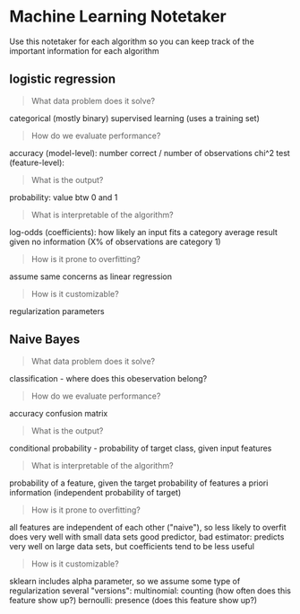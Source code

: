 # Machine Learning Notetaker

Use this notetaker for each algorithm so you can keep track of the important information for each algorithm

## logistic regression

> What data problem does it solve?

categorical (mostly binary)
supervised learning (uses a training set)

> How do we evaluate performance?

accuracy (model-level): number correct / number of observations
chi^2 test (feature-level):

> What is the output?

probability: value btw 0 and 1

> What is interpretable of the algorithm?

log-odds (coefficients): how likely an input fits a category
average result given no information (X% of observations are category 1)

> How is it prone to overfitting?

assume same concerns as linear regression

> How is it customizable?

regularization parameters


## Naive Bayes

> What data problem does it solve?

classification - where does this obeservation belong?

> How do we evaluate performance?

accuracy
confusion matrix

> What is the output?

conditional probability - probability of target class, given input features

> What is interpretable of the algorithm?

probability of a feature, given the target
probability of features
a priori information (independent probability of target)

> How is it prone to overfitting?

all features are independent of each other ("naive"), so less likely to overfit
does very well with small data sets
good predictor, bad estimator: predicts very well on large data sets, but coefficients tend to be less useful

> How is it customizable?

sklearn includes alpha parameter, so we assume some type of regularization
several "versions":
    multinomial: counting (how often does this feature show up?)
    bernoulli: presence (does this feature show up?)